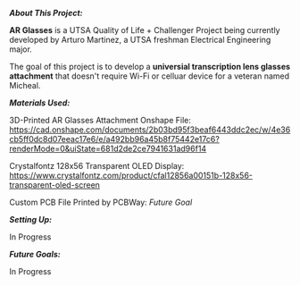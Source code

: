 _**About This Project:**_

**AR Glasses** is a UTSA Quality of Life + Challenger Project being currently developed by  Arturo Martinez, a UTSA freshman Electrical Engineering major.

The goal of this project is to develop a **universial transcription lens glasses attachment** that doesn't require Wi-Fi or celluar device for a veteran named Micheal.


_**Materials Used:**_

3D-Printed AR Glasses Attachment Onshape File: https://cad.onshape.com/documents/2b03bd95f3beaf6443ddc2ec/w/4e36cb5ff0dc8d07eeac17e6/e/a492bb96a45b8f75442e17c6?renderMode=0&uiState=681d2de2ce7941631ad96f14

Crystalfontz 128x56 Transparent OLED Display: https://www.crystalfontz.com/product/cfal12856a00151b-128x56-transparent-oled-screen

Custom PCB File Printed by PCBWay: _Future Goal_



_**Setting Up:**_

In Progress

_**Future Goals:**_

In Progress
